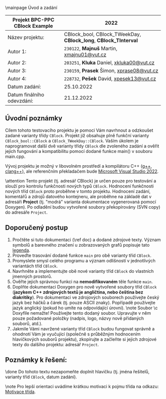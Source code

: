 \mainpage Úvod a zadání

| Projekt BPC-PPC CBlock Example	| 2022																		|
| ---								| ---																		|
| Název projektu:					| CBlock_bool, CBlock_TWeekDay, __CBlock_long__, __CBlock_TInterval__		|
| Autor 1:							| `230122`, __Majnuš__ Martin, xmajnu01@vut.cz							    |
| Autor 2:							| `203251`, __Kluka__ Daniel, xkluka00@vut.cz							    |
| Autor 3:							| `230159`, __Prasek__ Šimon, xprase08@vut.cz								|
| Autor 4:							| `228732`, __Pešek__ David, xpesek13@vut.cz								|
| Datum zadání:						| 25.10.2022																|
| Datum finálního odevzdání:		| 21.12.2022																|


## Úvodní poznámky
Cílem tohoto testovacího projektu je pomoci Vám navrhnout a odzkoušet zadané varianty třídy `CBlock`.
Projekt již obsahuje plně funkční varianty `CBlock_bool::CBlock` a `CBlock_TWeekDay::CBlock`.
Vaším úkolem je naprogramovat další dvě varianty třídy `CBlock` dle zvoleného zadání a ověřit jejich 
fungování a kompatibilitu pomocí dodané funkce main() v souboru main.cpp.

Vývoj projektu je možný v libovolném prostředí a kompilátoru C++ ([g++](http://gcc.gnu.org/), [clang++](http://clang.llvm.org/)), ale referenčním překladačem 
bude [Microsoft Visual Studio 2022](https://visualstudio.microsoft.com/).

\attention Tento projekt (tj. adresář CBlock) je určen pouze pro testování a slouží pro kontrolu funkčnosti nových typů `CBlock`. 
Hodnocení funkčnosti nových tříd `CBlock` proto proběhne v tomto projektu. Hodnocení zadání, komentářů a zdrojů datového kontejneru, ale proběhne na základě dat v 
adresáři __Project__ (tj. "modrá" varianta dokumentace vygenerovaná pomocí Doxygen). Po odladění budou vytvořené soubory překopírovány (SVN copy) do adresáře `Project`.


## Doporučený postup
1.	Pročtěte si tuto dokumentaci (\ref doc) a dodané zdrojové texty. Význam symbolů a barevného značení u zobrazovaných grafů popisuje tato [legenda](graph_legend.html).
2.	Proveďte trasování dodané funkce `main` pro obě varianty tříd `CBlock`.
3.	Promyslete smysl celého programu a význam odlišností v jednotlivých variantách tříd `CBlock`.
4.	Navrhněte a implementujte obě nové varianty tříd `CBlock` do vlastních jmenných prostorů.
5.	Ověřte jejich správnou funkci na __nemodifikovaném__ těle funkce `main`.
6.	Doplňte dokumentaci Doxygen pro nově vytvořené soubory tříd `CBlock` (__jazykem C++ zdrojových textů je angličtina, nebo čeština bez diakritiky__). 
 Pro dokumentaci ve zdrojových souborech používejte český jazyk bez háčků a čárek (tj. pouze ASCII znaky). Popřípadě používejte jazyk anglický (pokud ho umíte na odpovídající úrovni).
 \note Soubor \c Doxyfile nemažte! Používejte tento dodaný soubor. Upravujte v něm pouze požadované položky (nadpis, logo, názvy nově přidaných souborů, atd.).
7.	Jakmile Vámi navržené varianty tříd `CBlock` budou fungovat správně a ohodnotí Vám je vyučující (společně s průběžným hodnocením hlavičkových souborů projektu), 
zkopírujte a začleňte si jejich zdrojové texty do dalšího projektu: adresář `Project`.


## Poznámky k řešení:
\done
Do tohoto textu nezapomeňte doplnit hlavičku (tj. jména řešitelů, varianty tříd `CBlock`, datum zadání).

\note Pro lepší orientaci uvádíme krátkou motivaci k pojmu třída na odkazu: [Motivace třída](http://www.uamt.fekt.vut.cz/~richter/vyuka/1920_XPPC/cviceni/motivace_trida.html).
